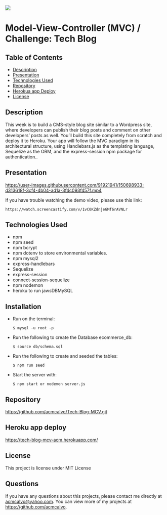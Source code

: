 <img src='https://img.shields.io/github/license/acmcalvo/README-Generator' >

#  Model-View-Controller (MVC) / Challenge: Tech Blog 


  ## Table of Contents
  * [Description](#description)
  * [Presentation](#presentation)
  * [Technologies Used](#technologiesUsed)
  * [Repository](#repository)
  * [Herokua app Deploy](#herokuappDeploy)
  * [License](#license)
 

  ## Description
  
This week is to build a CMS-style blog site similar to a Wordpress site, where developers can publish their blog posts and comment on other developers’ posts as well. You’ll build this site completely from scratch and deploy it to Heroku. Your app will follow the MVC paradigm in its architectural structure, using Handlebars.js as the templating language, Sequelize as the ORM, and the express-session npm package for authentication.. 

 
  
  
  ## Presentation
  
https://user-images.githubusercontent.com/91921941/150698933-d313618f-3cf4-4b04-ad1a-3f4c093f457f.mp4
  
  If you have trouble watching the demo video, please use this link:
  ```
  https://watch.screencastify.com/v/1vC0KZdnjeGMf6rAVNLr
```

  
  ## Technologies Used
  
  * npm 
  * npm seed
  * npm bcrypt
  * npm dotenv to store environmental variables.
  * npm  mysql2
  * express-handlebars
  * Sequelize
  * express-session
  * connect-session-sequelize
  * npm nodemon
  * heroku to run jawsDBMySQL

   ## Installation
   
   
 * Run on the terminal:<br/>
    ```
    $ mysql -u root -p
    ```

  * Run the following to create the Database ecommerce_db:<br/>
    ```
    $ source db/schema.sql
    ```

  * Run the following to create and seeded the tables: <br/>
    ```
    $ npm run seed
    ```
    
  * Start the server with: <br/>
    ```
    $ npm start or nodemon server.js
    ```
  
  
  ## Repository
  
  https://github.com/acmcalvo/Tech-Blog-MCV.git
  
  ## Heroku app deploy
  
 https://tech-blog-mcv-acm.herokuapp.com/
  

  ## License 
  This project is license under MIT License

 
  ## Questions
  If you have any questions about this projects, please contact me directly at acmcalvo@yahoo.com. 
  You can view more of my projects at https://github.com/acmcalvo.
